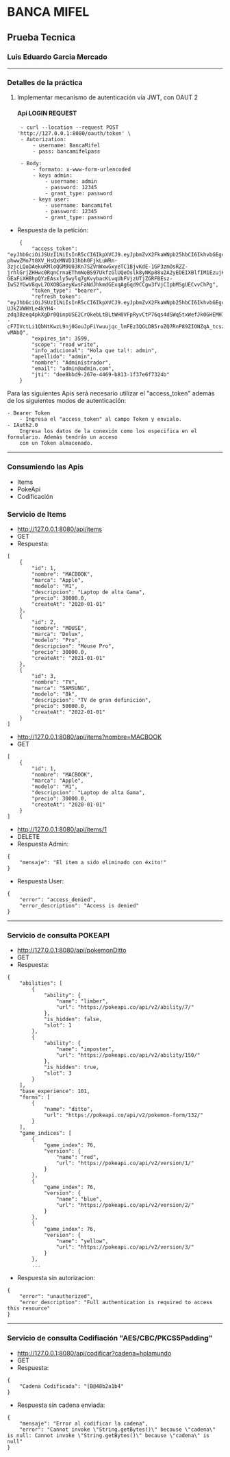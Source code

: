 # BANCA MIFEL
## Prueba Tecnica
### Luis Eduardo Garcia Mercado
---

### Detalles de la práctica
1. Implementar mecanismo de autenticación vía JWT, con OAUT 2

    #### Api LOGIN REQUEST
        - curl --location --request POST 'http://127.0.0.1:8080/oauth/token' \
        - Autorization:
            - username: BancaMifel
            - pass: bancamifelpass

        - Body:
            - formato: x-www-form-urlencoded
            - keys admin:
                - username: admin
                - password: 12345
                - grant_type: password
            - keys user:
                - username: bancamifel
                - password: 12345
                - grant_type: password


- Respuesta de la petición:
~~~
    {
        "access_token": "eyJhbGciOiJSUzI1NiIsInR5cCI6IkpXVCJ9.eyJpbmZvX2FkaWNpb25hbCI6IkhvbGEgcXVlIHRhbCE6IGFkbWluIiwidXNlcl9uYW1lIjoiYWRtaW4iLCJzY29wZSI6WyJyZWFkIiwid3JpdGUiXSwiYXBlbGxpZG8iOiJhZG1pbiIsImV4cCI6MTY3ODExMjIxOSwibm9tYnJlIjoiQWRtaW5pc3RyYWRvciIsImF1dGhvcml0aWVzIjpbIlJPTEVfQURNSU4iLCJST0xFX1VTRVIiXSwianRpIjoiZGVlOGJiZDktMjY3ZS00NDY5LWI4MTMtMWYzN2U2ZjczMjRiIiwiZW1haWwiOiJhZG1pbkBhZG1pbi5jb20iLCJjbGllbnRfaWQiOiJCYW5jYU1pZmVsIn0.sLKq3JYjpa6dph8BokE4G-phwwZMo7t0XV_HsQxMNVD33hbh0FjkLuWRn-3zjcLQoDAekuKMloQGM9U03Kn7SZVnWxwGxyeTC1BjvKdE-1GP3zmOsRZZ-jrhlGrjZHHwc0RqnCrnaEThmNoBS97UkfzGlUQeOslk8yNKp88u2A2yEDEIXBlfIM1EzujKjEX2vxvnzcHqieNiAlRGwn7fJLtXZSaE-GEaFiXHBhpQYzEAsxly5wylq7gKvybacKLvqUbFVjzUTjZGRFBEsz-IwS2YGwV8qvL7OXOBGaeyKwsFaNdJhkmdGExqAg6qd9CCgw3fVjCIpbMSgUECvvChPg",
        "token_type": "bearer",
        "refresh_token": "eyJhbGciOiJSUzI1NiIsInR5cCI6IkpXVCJ9.eyJpbmZvX2FkaWNpb25hbCI6IkhvbGEgcXVlIHRhbCE6IGFkbWluIiwidXNlcl9uYW1lIjoiYWRtaW4iLCJzY29wZSI6WyJyZWFkIiwid3JpdGUiXSwiYXBlbGxpZG8iOiJhZG1pbiIsImF0aSI6ImRlZThiYmQ5LTI2N2UtNDQ2OS1iODEzLTFmMzdlNmY3MzI0YiIsImV4cCI6MTY3ODExMjIxOSwibm9tYnJlIjoiQWRtaW5pc3RyYWRvciIsImF1dGhvcml0aWVzIjpbIlJPTEVfQURNSU4iLCJST0xFX1VTRVIiXSwianRpIjoiZGM4MzY0NzYtZTA2ZC00OGM3LWI1YTMtMTVlODVlNWM0ZGEwIiwiZW1haWwiOiJhZG1pbkBhZG1pbi5jb20iLCJjbGllbnRfaWQiOiJCYW5jYU1pZmVsIn0.PD8pJ8nBe1RxqzmlRZ5eYbBr9x3HiBEy_KpK4fD21bBhGgHZyTvD9yxXFDmGKFIvk4V5zr2j7S_ZzS2W9XgmBAtJZ8uncfDXBUKtAOIVHGk-UJkZVWHYLe4kYH4-zdq3Bzeq4pkXgDr0QinpUSE2CrOkebLtBLtWH0VFpRyvCtP76qs4dSWq5txWefJk0GHEMH7LwNYYQOUrUaKmCcVYPlxkqHDVaxFqs9wM7--cF7IVctLi1QbNtKwzL9nj0GouJpFiYwuujqc_lmFEz3QGLDB5roZQ7RnP89ZIONZqA_tcszxSYiFSUHinV5ne4_yD0QgseYx8nIY37__P-vMAbQ",
        "expires_in": 3599,
        "scope": "read write",
        "info_adicional": "Hola que tal!: admin",
        "apellido": "admin",
        "nombre": "Administrador",
        "email": "admin@admin.com",
        "jti": "dee8bbd9-267e-4469-b813-1f37e6f7324b"
    }
~~~

Para las siguientes Apis será necesario utilizar el "access_token" además de los siguientes modos de
autenticación:

    - Bearer Token
        - Ingresa el "access_token" al campo Token y envialo.
    - IAuth2.0
        Ingresa los datos de la conexión como los especifica en el formulario. Además tendrás un acceso
        con un Token almacenado.

--- 
### Consumiendo las Apis
- Items
- PokeApi
- Codificación

### Servicio de Items 
- http://127.0.0.1:8080/api/items
- GET
- Respuesta:
~~~
[
    {
        "id": 1,
        "nombre": "MACBOOK",
        "marca": "Apple",
        "modelo": "M1",
        "descripcion": "Laptop de alta Gama",
        "precio": 30000.0,
        "createAt": "2020-01-01"
    },
    {
        "id": 2,
        "nombre": "MOUSE",
        "marca": "Delux",
        "modelo": "Pro",
        "descripcion": "Mouse Pro",
        "precio": 30000.0,
        "createAt": "2021-01-01"
    },
    {
        "id": 3,
        "nombre": "TV",
        "marca": "SAMSUNG",
        "modelo": "8k",
        "descripcion": "TV de gran definición",
        "precio": 50000.0,
        "createAt": "2022-01-01"
    }
]
~~~
- http://127.0.0.1:8080/api/items?nombre=MACBOOK
- GET
~~~
[
    {
        "id": 1,
        "nombre": "MACBOOK",
        "marca": "Apple",
        "modelo": "M1",
        "descripcion": "Laptop de alta Gama",
        "precio": 30000.0,
        "createAt": "2020-01-01"
    }
]
~~~

- http://127.0.0.1:8080/api/items/1
- DELETE
- Respuesta Admin:
~~~
{
    "mensaje": "El item a sido eliminado con éxito!"
}
~~~
- Respuesta User:
~~~
{
    "error": "access_denied",
    "error_description": "Access is denied"
}
~~~
--- 
### Servicio de consulta POKEAPI

- http://127.0.0.1:8080/api/pokemonDitto
- GET
- Respuesta: 
~~~
{
    "abilities": [
        {
            "ability": {
                "name": "limber",
                "url": "https://pokeapi.co/api/v2/ability/7/"
            },
            "is_hidden": false,
            "slot": 1
        },
        {
            "ability": {
                "name": "imposter",
                "url": "https://pokeapi.co/api/v2/ability/150/"
            },
            "is_hidden": true,
            "slot": 3
        }
    ],
    "base_experience": 101,
    "forms": [
        {
            "name": "ditto",
            "url": "https://pokeapi.co/api/v2/pokemon-form/132/"
        }
    ],
    "game_indices": [
        {
            "game_index": 76,
            "version": {
                "name": "red",
                "url": "https://pokeapi.co/api/v2/version/1/"
            }
        },
        {
            "game_index": 76,
            "version": {
                "name": "blue",
                "url": "https://pokeapi.co/api/v2/version/2/"
            }
        },
        {
            "game_index": 76,
            "version": {
                "name": "yellow",
                "url": "https://pokeapi.co/api/v2/version/3/"
            }
        },
        ...
~~~
- Respuesta sin autorizacion:
~~~
{
    "error": "unauthorized",
    "error_description": "Full authentication is required to access this resource"
}
~~~

--- 
### Servicio de consulta Codifiación "AES/CBC/PKCS5Padding"

- http://127.0.0.1:8080/api/codificar?cadena=holamundo
- GET
- Respuesta:
~~~
{
    "Cadena Codificada": "[B@48b2a1b4"
}
~~~
- Respuesta sin cadena enviada:
~~~
{
    "mensaje": "Error al codificar la cadena",
    "error": "Cannot invoke \"String.getBytes()\" because \"cadena\" is null: Cannot invoke \"String.getBytes()\" because \"cadena\" is null"
}
~~~